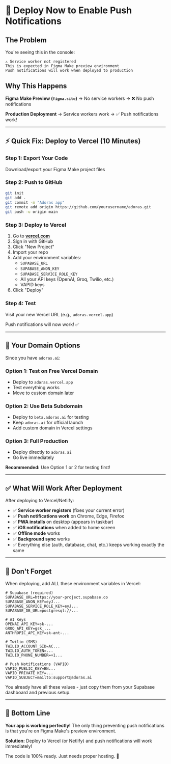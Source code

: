 # 🚀 Deploy Now to Enable Push Notifications

## The Problem

You're seeing this in the console:
```
⚠️ Service worker not registered
This is expected in Figma Make preview environment
Push notifications will work when deployed to production
```

## Why This Happens

**Figma Make Preview (`figma.site`)** → No service workers → ❌ No push notifications

**Production Deployment** → Service workers work → ✅ Push notifications work!

---

## ⚡ Quick Fix: Deploy to Vercel (10 Minutes)

### Step 1: Export Your Code
Download/export your Figma Make project files

### Step 2: Push to GitHub
```bash
git init
git add .
git commit -m "Adoras app"
git remote add origin https://github.com/yourusername/adoras.git
git push -u origin main
```

### Step 3: Deploy to Vercel
1. Go to **[vercel.com](https://vercel.com)**
2. Sign in with GitHub
3. Click "New Project"
4. Import your repo
5. Add your environment variables:
   - `SUPABASE_URL`
   - `SUPABASE_ANON_KEY`
   - `SUPABASE_SERVICE_ROLE_KEY`
   - All your API keys (OpenAI, Groq, Twilio, etc.)
   - VAPID keys
6. Click "Deploy"

### Step 4: Test
Visit your new Vercel URL (e.g., `adoras.vercel.app`)

Push notifications will now work! ✅

---

## 🎯 Your Domain Options

Since you have `adoras.ai`:

### Option 1: Test on Free Vercel Domain
- Deploy to `adoras.vercel.app`
- Test everything works
- Move to custom domain later

### Option 2: Use Beta Subdomain
- Deploy to `beta.adoras.ai` for testing
- Keep `adoras.ai` for official launch
- Add custom domain in Vercel settings

### Option 3: Full Production
- Deploy directly to `adoras.ai`
- Go live immediately

**Recommended:** Use Option 1 or 2 for testing first!

---

## ✅ What Will Work After Deployment

After deploying to Vercel/Netlify:

- ✅ **Service worker registers** (fixes your current error)
- ✅ **Push notifications work** on Chrome, Edge, Firefox
- ✅ **PWA installs** on desktop (appears in taskbar)
- ✅ **iOS notifications** when added to home screen
- ✅ **Offline mode** works
- ✅ **Background sync** works
- ✅ Everything else (auth, database, chat, etc.) keeps working exactly the same

---

## 📝 Don't Forget

When deploying, add ALL these environment variables in Vercel:

```env
# Supabase (required)
SUPABASE_URL=https://your-project.supabase.co
SUPABASE_ANON_KEY=eyJ...
SUPABASE_SERVICE_ROLE_KEY=eyJ...
SUPABASE_DB_URL=postgresql://...

# AI Keys
OPENAI_API_KEY=sk-...
GROQ_API_KEY=gsk_...
ANTHROPIC_API_KEY=sk-ant-...

# Twilio (SMS)
TWILIO_ACCOUNT_SID=AC...
TWILIO_AUTH_TOKEN=...
TWILIO_PHONE_NUMBER=+1...

# Push Notifications (VAPID)
VAPID_PUBLIC_KEY=BN...
VAPID_PRIVATE_KEY=...
VAPID_SUBJECT=mailto:support@adoras.ai
```

You already have all these values - just copy them from your Supabase dashboard and previous setup.

---

## 🎉 Bottom Line

**Your app is working perfectly!** The only thing preventing push notifications is that you're on Figma Make's preview environment.

**Solution:** Deploy to Vercel (or Netlify) and push notifications will work immediately!

The code is 100% ready. Just needs proper hosting. 🚀
